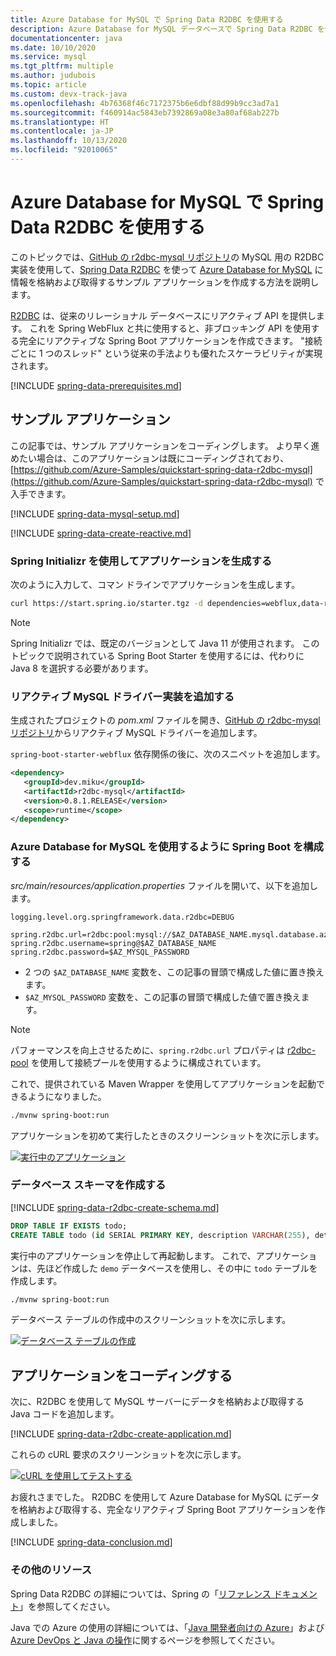 ```yaml
---
title: Azure Database for MySQL で Spring Data R2DBC を使用する
description: Azure Database for MySQL データベースで Spring Data R2DBC を使用する方法を説明します。
documentationcenter: java
ms.date: 10/10/2020
ms.service: mysql
ms.tgt_pltfrm: multiple
ms.author: judubois
ms.topic: article
ms.custom: devx-track-java
ms.openlocfilehash: 4b76368f46c7172375b6e6dbf88d99b9cc3ad7a1
ms.sourcegitcommit: f460914ac5843eb7392869a08e3a80af68ab227b
ms.translationtype: HT
ms.contentlocale: ja-JP
ms.lasthandoff: 10/13/2020
ms.locfileid: "92010065"
---
```

# <a name="use-spring-data-r2dbc-with-azure-database-for-mysql"></a>Azure Database for MySQL で Spring Data R2DBC を使用する

このトピックでは、[GitHub の r2dbc-mysql リポジトリ](https://github.com/mirromutth/r2dbc-mysql)の MySQL 用の R2DBC 実装を使用して、[Spring Data R2DBC](https://spring.io/projects/spring-data-r2dbc) を使って [Azure Database for MySQL](/azure/mysql/) に情報を格納および取得するサンプル アプリケーションを作成する方法を説明します。

[R2DBC](https://r2dbc.io/) は、従来のリレーショナル データベースにリアクティブ API を提供します。 これを Spring WebFlux と共に使用すると、非ブロッキング API を使用する完全にリアクティブな Spring Boot アプリケーションを作成できます。 "接続ごとに 1 つのスレッド" という従来の手法よりも優れたスケーラビリティが実現されます。

[!INCLUDE [spring-data-prerequisites.md](includes/spring-data-prerequisites.md)]

## <a name="sample-application"></a>サンプル アプリケーション

この記事では、サンプル アプリケーションをコーディングします。 より早く進めたい場合は、このアプリケーションは既にコーディングされており、[https://github.com/Azure-Samples/quickstart-spring-data-r2dbc-mysql](https://github.com/Azure-Samples/quickstart-spring-data-r2dbc-mysql) で入手できます。

[!INCLUDE [spring-data-mysql-setup.md](includes/spring-data-mysql-setup.md)]

[!INCLUDE [spring-data-create-reactive.md](includes/spring-data-create-reactive.md)]

### <a name="generate-the-application-by-using-spring-initializr"></a>Spring Initializr を使用してアプリケーションを生成する

次のように入力して、コマン ドラインでアプリケーションを生成します。

```bash
curl https://start.spring.io/starter.tgz -d dependencies=webflux,data-r2dbc -d baseDir=azure-database-workshop -d bootVersion=2.3.4.RELEASE -d javaVersion=8 | tar -xzvf -
```

> [!NOTE]
> Spring Initializr では、既定のバージョンとして Java 11 が使用されます。 このトピックで説明されている Spring Boot Starter を使用するには、代わりに Java 8 を選択する必要があります。

### <a name="add-the-reactive-mysql-driver-implementation"></a>リアクティブ MySQL ドライバー実装を追加する

生成されたプロジェクトの *pom.xml* ファイルを開き、[GitHub の r2dbc-mysql リポジトリ](https://github.com/mirromutth/r2dbc-mysql)からリアクティブ MySQL ドライバーを追加します。

`spring-boot-starter-webflux` 依存関係の後に、次のスニペットを追加します。

```xml
<dependency>
   <groupId>dev.miku</groupId>
   <artifactId>r2dbc-mysql</artifactId>
   <version>0.8.1.RELEASE</version>
   <scope>runtime</scope>
</dependency>
```

### <a name="configure-spring-boot-to-use-azure-database-for-mysql"></a>Azure Database for MySQL を使用するように Spring Boot を構成する

*src/main/resources/application.properties* ファイルを開いて、以下を追加します。

```properties
logging.level.org.springframework.data.r2dbc=DEBUG

spring.r2dbc.url=r2dbc:pool:mysql://$AZ_DATABASE_NAME.mysql.database.azure.com:3306/demo
spring.r2dbc.username=spring@$AZ_DATABASE_NAME
spring.r2dbc.password=$AZ_MYSQL_PASSWORD
```

- 2 つの `$AZ_DATABASE_NAME` 変数を、この記事の冒頭で構成した値に置き換えます。
- `$AZ_MYSQL_PASSWORD` 変数を、この記事の冒頭で構成した値で置き換えます。

> [!NOTE]
> パフォーマンスを向上させるために、`spring.r2dbc.url` プロパティは [r2dbc-pool](https://github.com/r2dbc/r2dbc-pool) を使用して接続プールを使用するように構成されています。

これで、提供されている Maven Wrapper を使用してアプリケーションを起動できるようになりました。

```bash
./mvnw spring-boot:run
```

アプリケーションを初めて実行したときのスクリーンショットを次に示します。

[![実行中のアプリケーション](media/configure-spring-data-r2dbc-with-azure-mysql/create-mysql-01.png)](media/configure-spring-data-r2dbc-with-azure-mysql/create-mysql-01.png#lightbox)

### <a name="create-the-database-schema"></a>データベース スキーマを作成する

[!INCLUDE [spring-data-r2dbc-create-schema.md](includes/spring-data-r2dbc-create-schema.md)]

```sql
DROP TABLE IF EXISTS todo;
CREATE TABLE todo (id SERIAL PRIMARY KEY, description VARCHAR(255), details VARCHAR(4096), done BOOLEAN);
```

実行中のアプリケーションを停止して再起動します。 これで、アプリケーションは、先ほど作成した `demo` データベースを使用し、その中に `todo` テーブルを作成します。

```bash
./mvnw spring-boot:run
```

データベース テーブルの作成中のスクリーンショットを次に示します。

[![データベース テーブルの作成](media/configure-spring-data-r2dbc-with-azure-mysql/create-mysql-02.png)](media/configure-spring-data-r2dbc-with-azure-mysql/create-mysql-02.png#lightbox)

## <a name="code-the-application"></a>アプリケーションをコーディングする

次に、R2DBC を使用して MySQL サーバーにデータを格納および取得する Java コードを追加します。

[!INCLUDE [spring-data-r2dbc-create-application.md](includes/spring-data-r2dbc-create-application.md)]

これらの cURL 要求のスクリーンショットを次に示します。

[![cURL を使用してテストする](media/configure-spring-data-r2dbc-with-azure-mysql/create-mysql-03.png)](media/configure-spring-data-r2dbc-with-azure-mysql/create-mysql-03.png#lightbox)

お疲れさまでした。 R2DBC を使用して Azure Database for MySQL にデータを格納および取得する、完全なリアクティブ Spring Boot アプリケーションを作成しました。

[!INCLUDE [spring-data-conclusion.md](includes/spring-data-conclusion.md)]

### <a name="additional-resources"></a>その他のリソース

Spring Data R2DBC の詳細については、Spring の「[リファレンス ドキュメント](https://docs.spring.io/spring-data/r2dbc/docs/current/reference/html/#reference)」を参照してください。

Java での Azure の使用の詳細については、「[Java 開発者向けの Azure](../index.yml)」および [Azure DevOps と Java の操作](/azure/devops/)に関するページを参照してください。